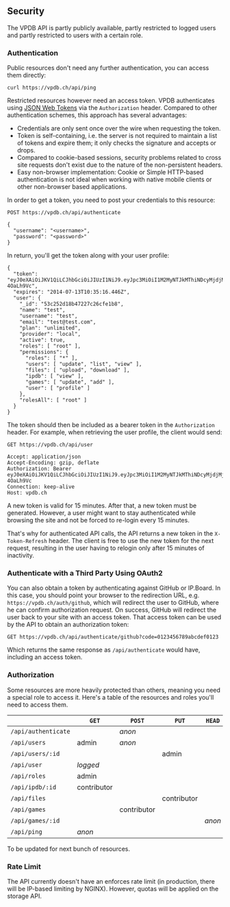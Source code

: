 ## Security

The VPDB API is partly publicly available, partly restricted to logged users 
and partly restricted to users with a certain role.


### Authentication

Public resources don't need any further authentication, you can access them 
directly:

	curl https://vpdb.ch/api/ping

Restricted resources however need an access token. VPDB authenticates using 
[JSON Web Tokens][jwt] via the `Authorization` header. Compared to other 
authentication schemes, this approach has several advantages:

 * Credentials are only sent once over the wire when requesting the token.
 * Token is self-containing, i.e. the server is not required to maintain
   a list of tokens and expire them; it only checks the signature and 
   accepts or drops.
 * Compared to cookie-based sessions, security problems related to cross
   site requests don't exist due to the nature of the non-persistent headers.
 * Easy non-browser implementation: Cookie or Simple HTTP-based 
   authentication is not ideal when working with native mobile clients or
   other non-browser based applications.
  
In order to get a token, you need to post your credentials to this resource:

	POST https://vpdb.ch/api/authenticate
	
	{
	  "username": "<username>",
	  "password": "<password>"
	}
	
In return, you'll get the token along with your user profile:

	{
	  "token": "eyJ0eXAiOiJKV1QiLCJhbGciOiJIUzI1NiJ9.eyJpc3MiOiI1M2MyNTJkMThiNDcyMjdjMjZjZmUxYjgiLCJpYXQiOiIyMDE0LTA3LTEzVDA5OjM1OjE2LjQ0NloiLCJleHAiOiIyMDE0LTA3LTEzVDEwOjM1OjE2LjQ0NloifQ.8RyvT14Ga2gpfmiyVbx45RcqbFHxSgWjgC-4OaLh9Vc",
	  "expires": "2014-07-13T10:35:16.446Z",
	  "user": {
	    "_id": "53c252d18b47227c26cfe1b8",
	    "name": "test",
	    "username": "test",
	    "email": "test@test.com",
	    "plan": "unlimited",
	    "provider": "local",
	    "active": true,
	    "roles": [ "root" ],
	    "permissions": {
	      "roles": [ "*" ],
	      "users": [ "update", "list", "view" ],
	      "files": [ "upload", "download" ],
	      "ipdb": [ "view" ],
	      "games": [ "update", "add" ],
	      "user": [ "profile" ]
	    },
	    "rolesAll": [ "root" ]
	  }
	}
	
The token should then be included as a bearer token in the `Authorization` 
header. For example, when retrieving the user profile, the client would send:

	GET https://vpdb.ch/api/user
	
	Accept: application/json
	Accept-Encoding: gzip, deflate
	Authorization: Bearer eyJ0eXAiOiJKV1QiLCJhbGciOiJIUzI1NiJ9.eyJpc3MiOiI1M2MyNTJkMThiNDcyMjdjMjZjZmUxYjgiLCJpYXQiOiIyMDE0LTA3LTEzVDA5OjM1OjE2LjQ0NloiLCJleHAiOiIyMDE0LTA3LTEzVDEwOjM1OjE2LjQ0NloifQ.8RyvT14Ga2gpfmiyVbx45RcqbFHxSgWjgC-4OaLh9Vc
	Connection: keep-alive
	Host: vpdb.ch

A new token is valid for 15 minutes. After that, a new token must be generated.
However, a user might want to stay authenticated while browsing the site and 
not be forced to re-login every 15 minutes.

That's why for authenticated API calls, the API returns a new token in the 
`X-Token-Refresh` header. The client is free to use the new token for the next
request, resulting in the user having to relogin only after 15 minutes of 
inactivity.


### Authenticate with a Third Party Using OAuth2

You can also obtain a token by authenticating against GitHub or IP.Board. In
this case, you should point your browser to the redirection URL, e.g.
`https://vpdb.ch/auth/github`, which will redirect the user to GitHub, where he
can confirm authorization request. On success, GitHub will redirect the user 
back to your site with an access token. That access token can be used by the 
API to obtain an authorization token:

	GET https://vpdb.ch/api/authenticate/github?code=0123456789abcdef0123

Which returns the same response as `/api/authenticate` would have, including
an access token.


### Authorization

Some resources are more heavily protected than others, meaning you need a 
special role to access it. Here's a table of the resources and roles you'll 
need to access them.

|                     | `GET`       | `POST`      | `PUT`       | `HEAD` |
|---------------------|-------------|-------------|-------------|--------|
| `/api/authenticate` |             | *anon*      |             |        |
| `/api/users`        | admin       | *anon*      |             |        |
| `/api/users/:id`    |             |             | admin       |        |
| `/api/user`         | *logged*    |             |             |        |
| `/api/roles`        | admin       |             |             |        |
| `/api/ipdb/:id`     | contributor |             |             |        |
| `/api/files`        |             |             | contributor |        |
| `/api/games`        |             | contributor |             |        |
| `/api/games/:id`    |             |             |             | *anon* |
| `/api/ping`         | *anon*      |             |             |        |

To be updated for next bunch of resources.


### Rate Limit

The API currently doesn't have an enforces rate limit (in production, there
will be IP-based limiting by NGINX). However, quotas will be applied on the
storage API.

[jwt]: http://tools.ietf.org/html/draft-ietf-oauth-json-web-token